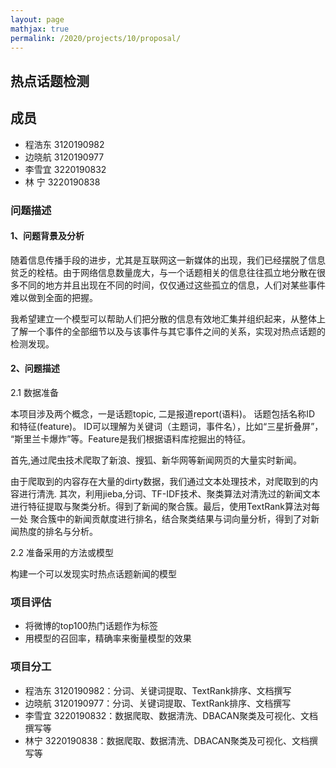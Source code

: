 ```yaml
---
layout: page
mathjax: true
permalink: /2020/projects/10/proposal/
---
```


## 热点话题检测

## 成员

* 程浩东 3120190982
* 边晓航 3120190977
* 李雪宜 3220190832
* 林 宁 3220190838

### 问题描述

#### 1、问题背景及分析

随着信息传播手段的进步，尤其是互联网这一新媒体的出现，我们已经摆脱了信息贫乏的栓桔。由于网络信息数量庞大，与一个话题相关的信息往往孤立地分散在很多不同的地方并且出现在不同的时间，仅仅通过这些孤立的信息，人们对某些事件难以做到全面的把握。

我希望建立一个模型可以帮助人们把分散的信息有效地汇集并组织起来，从整体上了解一个事件的全部细节以及与该事件与其它事件之间的关系，实现对热点话题的检测发现。

#### 2、问题描述

2.1 数据准备

本项目涉及两个概念，一是话题topic, 二是报道report(语料)。 话题包括名称ID 和特征(feature)。 ID可以理解为关键词（主题词，事件名），比如“三星折叠屏”， “斯里兰卡爆炸”等。Feature是我们根据语料库挖掘出的特征。

首先,通过爬虫技术爬取了新浪、搜狐、新华网等新闻网页的大量实时新闻。

由于爬取到的内容存在大量的dirty数据，我们通过文本处理技术，对爬取​到的内容进行清洗. 其次，利用jieba,分词、TF-IDF技术、聚类算法对清洗过​的新闻文本进行特征提取与聚类分析。得到了新闻的聚合簇。最后，使用​TextRank算法对每一处 聚合簇中的新闻贡献度进行排名，结合聚类结果​与词向量分析，得到了对新闻热度的排名与分析。

2.2 准备采用的方法或模型

构建一个可以发现实时热点话题新闻的模型

### 项目评估

* 将微博的top100热门话题作为标签
* 用模型的召回率，精确率来衡量模型的效果

### 项目分工

* 程浩东 3120190982：分词、关键词提取、TextRank排序、文档撰写
* 边晓航 3120190977：分词、关键词提取、TextRank排序、文档撰写
* 李雪宜 3220190832：数据爬取、数据清洗、DBACAN聚类及可视化、文档撰写等
* 林宁 3220190838：数据爬取、数据清洗、DBACAN聚类及可视化、文档撰写等
